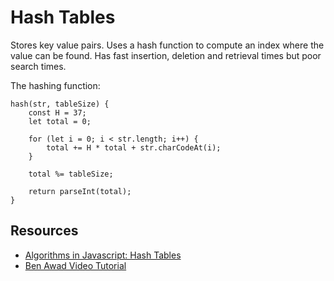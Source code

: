 # Hash Tables

Stores key value pairs. Uses a hash function to compute an index where the value can be found. Has fast insertion, deletion and retrieval times but poor search times.

The hashing function:

    hash(str, tableSize) {
        const H = 37;
        let total = 0;

        for (let i = 0; i < str.length; i++) {
            total += H * total + str.charCodeAt(i);
        }

        total %= tableSize;

        return parseInt(total);
    }

## Resources

-   [Algorithms in Javascript: Hash Tables](https://medium.com/javascript-in-plain-english/algorithm-in-javascript-hash-table-7b0464d2b81b)
-   [Ben Awad Video Tutorial](https://www.youtube.com/watch?v=UOxTMOCTEZk)
